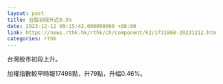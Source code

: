 ```yaml
---
layout: post
title: 台股初段升近0.5%
date: 2023-12-12 09:15:42.000000000 +08:00
link: https://news.rthk.hk/rthk/ch/component/k2/1731868-20231212.htm
categories: rthk
---
```


台灣股市初段上升。

加權指數較早時報17498點，升79點，升幅0.46%。
